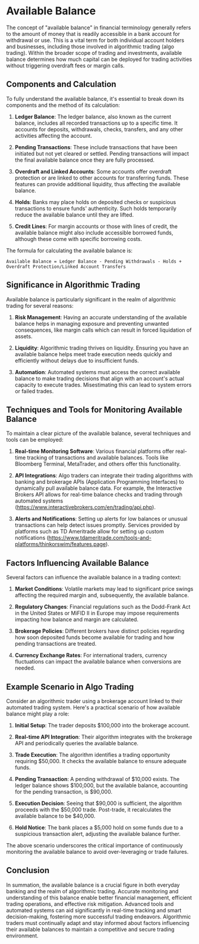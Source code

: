 # Available Balance

The concept of "available balance" in financial terminology generally refers to the amount of money that is readily accessible in a bank account for withdrawal or use. This is a vital term for both individual account holders and businesses, including those involved in algorithmic trading (algo trading). Within the broader scope of trading and investments, available balance determines how much capital can be deployed for trading activities without triggering overdraft fees or margin calls. 

## Components and Calculation

To fully understand the available balance, it's essential to break down its components and the method of its calculation:

1. **Ledger Balance**: The ledger balance, also known as the current balance, includes all recorded transactions up to a specific time. It accounts for deposits, withdrawals, checks, transfers, and any other activities affecting the account.

2. **Pending Transactions**: These include transactions that have been initiated but not yet cleared or settled. Pending transactions will impact the final available balance once they are fully processed.

3. **Overdraft and Linked Accounts**: Some accounts offer overdraft protection or are linked to other accounts for transferring funds. These features can provide additional liquidity, thus affecting the available balance.

4. **Holds**: Banks may place holds on deposited checks or suspicious transactions to ensure funds' authenticity. Such holds temporarily reduce the available balance until they are lifted.

5. **Credit Lines**: For margin accounts or those with lines of credit, the available balance might also include accessible borrowed funds, although these come with specific borrowing costs.

The formula for calculating the available balance is:

```
Available Balance = Ledger Balance - Pending Withdrawals - Holds + Overdraft Protection/Linked Account Transfers
```

## Significance in Algorithmic Trading

Available balance is particularly significant in the realm of algorithmic trading for several reasons:

1. **Risk Management**: Having an accurate understanding of the available balance helps in managing exposure and preventing unwanted consequences, like margin calls which can result in forced liquidation of assets.

2. **Liquidity**: Algorithmic trading thrives on liquidity. Ensuring you have an available balance helps meet trade execution needs quickly and efficiently without delays due to insufficient funds.

3. **Automation**: Automated systems must access the correct available balance to make trading decisions that align with an account's actual capacity to execute trades. Misestimating this can lead to system errors or failed trades.

## Techniques and Tools for Monitoring Available Balance

To maintain a clear picture of the available balance, several techniques and tools can be employed:

1. **Real-time Monitoring Software**: Various financial platforms offer real-time tracking of transactions and available balances. Tools like Bloomberg Terminal, MetaTrader, and others offer this functionality.

2. **API Integrations**: Algo traders can integrate their trading algorithms with banking and brokerage APIs (Application Programming Interfaces) to dynamically pull available balance data. For example, the Interactive Brokers API allows for real-time balance checks and trading through automated systems (https://www.interactivebrokers.com/en/trading/api.php).

3. **Alerts and Notifications**: Setting up alerts for low balances or unusual transactions can help detect issues promptly. Services provided by platforms such as TD Ameritrade allow for setting up custom notifications (https://www.tdameritrade.com/tools-and-platforms/thinkorswim/features.page).

## Factors Influencing Available Balance

Several factors can influence the available balance in a trading context:

1. **Market Conditions**: Volatile markets may lead to significant price swings affecting the required margin and, subsequently, the available balance.

2. **Regulatory Changes**: Financial regulations such as the Dodd-Frank Act in the United States or MiFID II in Europe may impose requirements impacting how balance and margin are calculated.

3. **Brokerage Policies**: Different brokers have distinct policies regarding how soon deposited funds become available for trading and how pending transactions are treated.

4. **Currency Exchange Rates**: For international traders, currency fluctuations can impact the available balance when conversions are needed.

## Example Scenario in Algo Trading

Consider an algorithmic trader using a brokerage account linked to their automated trading system. Here's a practical scenario of how available balance might play a role:

1. **Initial Setup**: The trader deposits $100,000 into the brokerage account.
   
2. **Real-time API Integration**: Their algorithm integrates with the brokerage API and periodically queries the available balance.

3. **Trade Execution**: The algorithm identifies a trading opportunity requiring $50,000. It checks the available balance to ensure adequate funds.

4. **Pending Transaction**: A pending withdrawal of $10,000 exists. The ledger balance shows $100,000, but the available balance, accounting for the pending transaction, is $90,000.

5. **Execution Decision**: Seeing that $90,000 is sufficient, the algorithm proceeds with the $50,000 trade. Post-trade, it recalculates the available balance to be $40,000.

6. **Hold Notice**: The bank places a $5,000 hold on some funds due to a suspicious transaction alert, adjusting the available balance further.

The above scenario underscores the critical importance of continuously monitoring the available balance to avoid over-leveraging or trade failures.

## Conclusion

In summation, the available balance is a crucial figure in both everyday banking and the realm of algorithmic trading. Accurate monitoring and understanding of this balance enable better financial management, efficient trading operations, and effective risk mitigation. Advanced tools and automated systems can aid significantly in real-time tracking and smart decision-making, fostering more successful trading endeavors. Algorithmic traders must continually adapt and stay informed about factors influencing their available balances to maintain a competitive and secure trading environment.